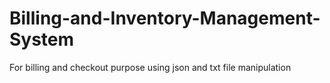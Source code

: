 # Billing-and-Inventory-Management-System
For billing and checkout purpose using json and txt file manipulation
